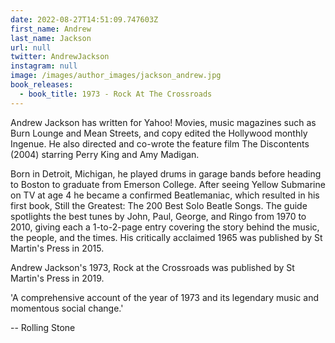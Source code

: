```yaml
---
date: 2022-08-27T14:51:09.747603Z
first_name: Andrew
last_name: Jackson
url: null
twitter: AndrewJackson
instagram: null
image: /images/author_images/jackson_andrew.jpg
book_releases:
  - book_title: 1973 - Rock At The Crossroads
---
```

Andrew Jackson has written for Yahoo! Movies, music magazines such as Burn Lounge and Mean Streets, and copy edited the Hollywood monthly Ingenue.  He also directed and co-wrote the feature film The Discontents (2004) starring Perry King and Amy Madigan. 

Born in Detroit, Michigan, he played drums in garage bands before heading to Boston to graduate from Emerson College. After seeing Yellow Submarine on TV at age 4 he became a confirmed Beatlemaniac, which resulted in his first book, Still the Greatest: The 200 Best Solo Beatle Songs. The guide spotlights the best tunes by John, Paul, George, and Ringo from 1970 to 2010, giving each a 1-to-2-page entry covering the story behind the music, the people, and the times. His critically acclaimed 1965 was published by St Martin's Press in 2015.

Andrew Jackson's 1973, Rock at the Crossroads was published by St Martin's Press in 2019.

'A comprehensive account of the year of 1973 and its legendary music and momentous social change.' 

-- Rolling Stone